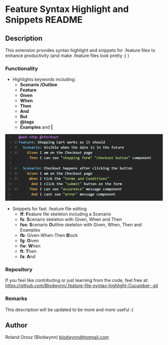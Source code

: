 # Feature Syntax Highlight and Snippets README

## Description

This extension provides syntax highlight and snippets for .feature files to enhance productivity (and make .feature files look pretty :) )

### Functionality
- Highlights keywords including:
  - **Scenario /Outline**
  - **Feature**
  - **Given**
  - **When**
  - **Then**
  - **And**
  - **But**
  - **@tags**
  - **Examples** and **|**

![Syntax Highlight screenshot](images/highlight.png "Syntax Highlight")

- Snippets for fast .feature file editing
  - **ff**: **F**eature file skeleton including a Scenario
  - **fs**: **S**cenario skeleton with Given, When and Then
  - **fso**: **S**cenario **O**utline skeleton with Given, When, Then and Examples
  - **fb**: Given-When-Then **B**lock
  - **fg**: **G**iven
  - **fw**: **W**hen
  - **ft**: **T**hen
  - **fa**: **A**nd

### Repository
If you feel like contributing or just learning from the code, feel free at:
https://github.com/Blodwynn/.feature-file-syntax-highlight-Cucumber-.git


### Remarks
This description will be updated to be more and more useful :)

## Author
Roland Orosz (Blodwynn)
blodwynn@hotmail.com

